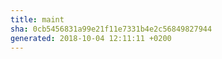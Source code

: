 ```yaml
---
title: maint
sha: 0cb5456831a99e21f11e7331b4e2c56849827944
generated: 2018-10-04 12:11:11 +0200
---
```

